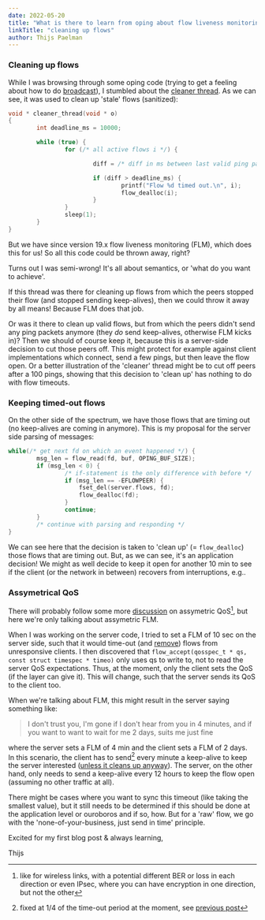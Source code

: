 ```yaml
---
date: 2022-05-20
title: "What is there to learn from oping about flow liveness monitoring?"
linkTitle: "cleaning up flows"
author: Thijs Paelman
---
```


### Cleaning up flows

While I was browsing through some oping code
(trying to get a feeling about how to do [broadcast](https://ouroboros.rocks/blog/2021/04/02/how-does-ouroboros-do-anycast-and-multicast/#broadcast)),
I stumbled about the [cleaner thread](https://ouroboros.rocks/cgit/ouroboros/tree/src/tools/oping/oping_server.c?id=bec8f9ac7d6ebefbce6bd4c882c0f9616f561f1c#n54).
As we can see, it was used to clean up 'stale' flows (sanitized):

```C
void * cleaner_thread(void * o)
{
        int deadline_ms = 10000;

        while (true) {
                for (/* all active flows i */) {

                        diff = /* diff in ms between last valid ping packet and now */;

                        if (diff > deadline_ms) {
                                printf("Flow %d timed out.\n", i);
                                flow_dealloc(i);
                        }
                }
                sleep(1);
        }
}
```

But we have since version 19.x flow liveness monitoring (FLM), which does this for us!
So all this code could be thrown away, right?

Turns out I was semi-wrong!
It's all about semantics, or 'what do you want to achieve'.

If this thread was there for cleaning up flows from which the peers stopped their flow (and stopped sending keep-alives),
then we could throw it away by all means! Because FLM does that job.

Or was it there to clean up valid flows, but from which the peers didn't send any ping packets anymore (they *do* send keep-alives, otherwise FLM kicks in)?
Then we should of course keep it, because this is a server-side decision to cut those peers off.
This might protect for example against client implementations which connect, send a few pings, but then leave the flow open.
Or a better illustration of the 'cleaner' thread might be to cut off peers after a 100 pings,
showing that this decision to 'clean up' has nothing to do with flow timeouts.

### Keeping timed-out flows

On the other side of the spectrum, we have those flows that are timing out (no keep-alives are coming in anymore).
This is my proposal for the server side parsing of messages:

```C
while(/* get next fd on which an event happened */) {
        msg_len = flow_read(fd, buf, OPING_BUF_SIZE);
        if (msg_len < 0) {
                /* if-statement is the only difference with before */
                if (msg_len == -EFLOWPEER) {
                    fset_del(server.flows, fd);
                    flow_dealloc(fd);
                }
                continue;
        }
        /* continue with parsing and responding */
}
```

We can see here that the decision is taken to 'clean up' (= `flow_dealloc`) those flows that are timing out.
But, as we can see, it's an application decision!
We might as well decide to keep it open for another 10 min to see if the client (or the network in between) recovers from interruptions, e.g..

### Assymetrical QoS
There will probably follow some more [discussion](https://ouroboros.rocks/community/)
on assymetric QoS[^1], but here we're only talking about assymetric FLM.

When I was working on the server code, I tried to set a FLM of 10 sec on the server side,
such that it would time-out (and [remove](#keeping-timed-out-flows))
flows from unresponsive clients.
I then discovered that `flow_accept(qosspec_t * qs, const struct timespec * timeo)` only uses qs to write to,
not to read the server QoS expectations.
Thus, at the moment, only the client sets the QoS (if the layer can give it).
This will change, such that the server sends its QoS to the client too.

When we're talking about FLM, this might result in the server saying something like:
> I don't trust you, I'm gone if I don't hear from you in 4 minutes, and if you want to want to wait for me 2 days, suits me just fine

where the server sets a FLM of 4 min and the client sets a FLM of 2 days.  
In this scenario, the client has to send[^2] every minute a keep-alive to keep the server interested ([unless it cleans up anyway](#cleaning-up-flows)).
The server, on the other hand, only needs to send a keep-alive every 12 hours to keep the flow open (assuming no other traffic at all).

There might be cases where you want to sync this timeout (like taking the smallest value),
but it still needs to be determined if this should be done at the application level or ouroboros and if so, how.
But for a 'raw' flow, we go with the 'none-of-your-business, just send in time' principle.

Excited for my first blog post & always learning,

Thijs

[^1]: like for wireless links, with a potential different BER or loss in each direction
      or even IPsec, where you can have encryption in one direction, but not the other

[^2]: fixed at 1/4 of the time-out period at the moment, see [previous post](https://ouroboros.rocks/blog/2022/02/28/application-level-flow-liveness-monitoring/)
